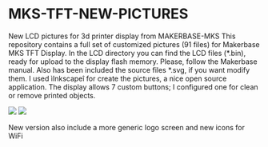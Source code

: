 # MKS-TFT-NEW-PICTURES
New LCD pictures for 3d printer display from MAKERBASE-MKS
This repository contains a full set of customized pictures (91 files) for Makerbase MKS TFT Display.
In the LCD directory you can find the LCD files (*.bin), ready for upload to the display flash memory. Please, follow the Makerbase manual.
Also has been included the source files *.svg, if you want modify them. I used ìInkscapeî for create the pictures, a nice open source application.
The display allows 7 custom buttons; I configured one for clean or remove printed objects.

<img src="https://raw.githubusercontent.com/majurca/MKS-TFT28-NEW-PICTURES/master/Splash2.png" />

<img src="https://raw.githubusercontent.com/majurca/MKS-TFT28-NEW-PICTURES/master/Sample1.png" />


New version also include a more generic logo screen and new icons for WiFi

